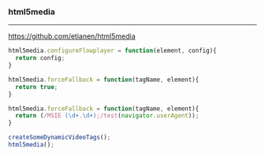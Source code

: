 ### html5media
---
https://github.com/etianen/html5media

```js
html5media.configureFlowplayer = function(element, config){
  return config;
}

html5media.forceFallback = function(tagName, element){
  return true;
}

html5media.forceFallback = function(tagName, element){
  return (/MSIE (\d+.\d+);/test(navigator.userAgent));
}

createSomeDynamicVideoTags();
html5media();
```

```
```

```
```

